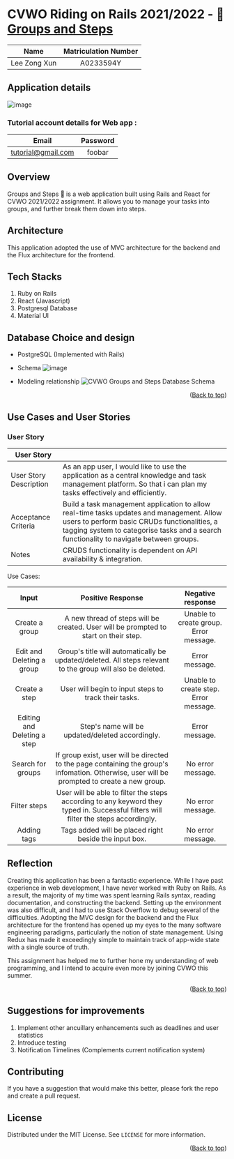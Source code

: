 # CVWO Riding on Rails 2021/2022 - 📝 [Groups and Steps](https://cvwo-groups-and-steps.netlify.app/)

<div id="#top"></div>

|     Name     | Matriculation Number |
| :----------: | :------------------: |
| Lee Zong Xun |      A0233594Y       |

## Application details

![image](https://user-images.githubusercontent.com/63457492/146907275-c48e3b2f-b5b9-4eb6-ae60-7dcad107ff2f.png)

### Tutorial account details for Web app :

|       Email        | Password |
| :----------------: | :------: |
| tutorial@gmail.com |  foobar  |

## Overview

Groups and Steps 📝 is a web application built using Rails and React for CVWO 2021/2022 assignment. It allows you to manage your tasks into groups, and further break them down into steps.

## Architecture

This application adopted the use of MVC architecture for the backend and the Flux architecture for the frontend.

## Tech Stacks

1. Ruby on Rails
2. React (Javascript)
3. Postgresql Database
4. Material UI

## Database Choice and design

- PostgreSQL (Implemented with Rails)
- Schema
  ![image](https://user-images.githubusercontent.com/63457492/146906786-f87c195a-74c2-413c-979d-e338609309ea.png)

- Modeling relationship
  ![CVWO Groups and Steps Database Schema](https://user-images.githubusercontent.com/63457492/146906856-70dbc3fe-fe29-4c5f-97d7-a31835928f93.png)

<p align="right">(<a href="#top">Back to top</a>)</p>

## Use Cases and User Stories

### User Story

| User Story             |                                                                                                                                                                                                                                      |
| ---------------------- | ------------------------------------------------------------------------------------------------------------------------------------------------------------------------------------------------------------------------------------ |
| User Story Description | As an app user, I would like to use the application as a central knowledge and task management platform. So that i can plan my tasks effectively and efficiently.                                                                    |
| Acceptance Criteria    | Build a task management application to allow real-time tasks updates and management. Allow users to perform basic CRUDs functionalities, a tagging system to categorise tasks and a search functionality to navigate between groups. |
| Notes                  | CRUDS functionality is dependent on API availability & integration.                                                                                                                                                                  |

Use Cases:

|            Input            |                                                              Positive Response                                                               |           Negative response            |
| :-------------------------: | :------------------------------------------------------------------------------------------------------------------------------------------: | :------------------------------------: |
|       Create a group        |                             A new thread of steps will be created. User will be prompted to start on their step.                             | Unable to create group. Error message. |
|  Edit and Deleting a group  |                  Group's title will automatically be updated/deleted. All steps relevant to the group will also be deleted.                  |             Error message.             |
|        Create a step        |                                             User will begin to input steps to track their tasks.                                             | Unable to create step. Error message.  |
| Editing and Deleting a step |                                               Step's name will be updated/deleted accordingly.                                               |             Error message.             |
|      Search for groups      | If group exist, user will be directed to the page containing the group's infomation. Otherwise, user will be prompted to create a new group. |           No error message.            |
|        Filter steps         |     User will be able to filter the steps according to any keyword they typed in. Successful filters will filter the steps accordingly.      |           No error message.            |
|         Adding tags         |                                            Tags added will be placed right beside the input box.                                             |           No error message.            |

## Reflection

Creating this application has been a fantastic experience. While I have past experience in web development, I have never worked with Ruby on Rails. As a result, the majority of my time was spent learning Rails syntax, reading documentation, and constructing the backend. Setting up the environment was also difficult, and I had to use Stack Overflow to debug several of the difficulties. Adopting the MVC design for the backend and the Flux architecture for the frontend has opened up my eyes to the many software engineering paradigms, particularly the notion of state management. Using Redux has made it exceedingly simple to maintain track of app-wide state with a single source of truth.

This assignment has helped me to further hone my understanding of web programming, and I intend to acquire even more by joining CVWO this summer.

<p align="right">(<a href="#top">Back to top</a>)</p>

## Suggestions for improvements

1. Implement other ancuillary enhancements such as deadlines and user statistics
2. Introduce testing
3. Notification Timelines (Complements current notification system)

## Contributing

If you have a suggestion that would make this better, please fork the repo and create a pull request.

<!-- LICENSE -->

## License

Distributed under the MIT License. See `LICENSE` for more information.

<p align="right">(<a href="#top">Back to top</a>)</p>
